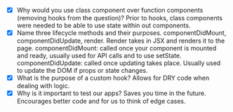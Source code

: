 - [x] Why would you use class component over function components (removing hooks from the question)?
      Prior to hooks, class components were needed to be able to use state within out components.
- [x] Name three lifecycle methods and their purposes.
      componentDidMount, componentDidUpdate, render.
      Render takes in JSX and renders it to the page.
      componentDidMount: called once your component is mounted and ready, usually used for API calls and to use setState.
      componentDidUpdate: called once updating takes place. Usually used to update the DOM if props or state changes.
- [x] What is the purpose of a custom hook?
      Allows for DRY code when dealing with logic.
- [x] Why is it important to test our apps?
      Saves you time in the future. Encourages better code and for us to think of edge cases.
